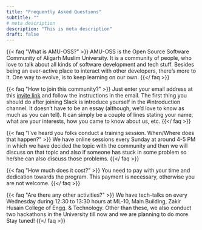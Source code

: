 ```yaml
---
title: "Frequently Asked Questions"
subtitle: ""
# meta description
description: "This is meta description"
draft: false
---
```


{{< faq "What is AMU-OSS?" >}}
AMU-OSS is the Open Source Software Community of Aligarh Muslim University. It is a community of people, who love to talk about all kinds of software development and tech stuff. Besides being an ever-active place to interact with other developers, there’s more to it. One way to evolve, is to keep learning on our own.
{{</ faq >}}

{{< faq "How to join this community?" >}}
Just enter your email address at this [invite link](https://slack-invite-automated.herokuapp.com) and follow the instructions in the email.
The first thing you should do after joining Slack is introduce yourself in the #introduction channel. It doesn’t have to be an essay (although, we’d love to know as much as you can tell). It can simply be a couple of lines stating your name, what are your interests, how you came to know about us, etc.
{{</ faq >}}

{{< faq "I’ve heard you folks conduct a training session. When/Where does that happen?" >}}
We have online sessions every Sunday at around 4-5 PM in which we have decided the topic with the community and then we will discuss on that topic and also if someone has stuck in some problem so he/she can also discuss those problems.
{{</ faq >}}

{{< faq "How much does it cost?" >}}
You need to pay with your time and dedication towards the program. This payment is necessary, otherwise you are not welcome.
{{</ faq >}}

{{< faq "Are there any other activities?" >}}
We have tech-talks on every Wednesday during 12:30 to 13:30 hours at ML-10, Main Building, Zakir Husain College of Engg. & Technology. Other than these, we also conduct two hackathons in the University till now and we are planning to do more. Stay tuned!
{{</ faq >}}

